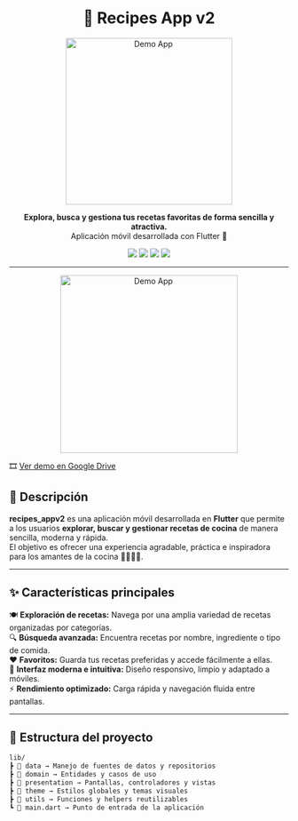 <h1 align="center">🍳 Recipes App v2</h1>

<p align="center">
  <img src="https://firebasestorage.googleapis.com/v0/b/portafolio-dd96b.appspot.com/o/demo_app.gif?alt=media&token=f9ab0fae-26cf-4e20-bd46-63ca8efeb52d" alt="Demo App" width="300"/>
</p>

<p align="center">
  <b>Explora, busca y gestiona tus recetas favoritas de forma sencilla y atractiva.</b><br>
  Aplicación móvil desarrollada con Flutter 💙
</p>

<p align="center">
  <a href="https://flutter.dev/"><img src="https://img.shields.io/badge/Flutter-%2302569B.svg?style=for-the-badge&logo=Flutter&logoColor=white"/></a>
  <a href="https://dart.dev/"><img src="https://img.shields.io/badge/Dart-%230175C2.svg?style=for-the-badge&logo=dart&logoColor=white"/></a>
  <img src="https://img.shields.io/badge/Platform-Android%20|%20iOS-blue?style=for-the-badge"/>
  <img src="https://img.shields.io/github/license/andresflopaez1255/recipes_appv2?style=for-the-badge"/>
</p>

---

<p align="center">
  <img src="demo_app.gif" alt="Demo App" width="320" />
</p>

🎞️ [Ver demo en Google Drive](https://drive.google.com/file/d/1IRZ-rr6i5wuH0CQ7wsk8jbc5n4YEukLQ/view?usp=sharing)




## 🧾 Descripción

**recipes_appv2** es una aplicación móvil desarrollada en **Flutter** que permite a los usuarios **explorar, buscar y gestionar recetas de cocina** de manera sencilla, moderna y rápida.  
El objetivo es ofrecer una experiencia agradable, práctica e inspiradora para los amantes de la cocina 👨‍🍳👩‍🍳.

---

## ✨ Características principales

🍽️ **Exploración de recetas:** Navega por una amplia variedad de recetas organizadas por categorías.  
🔍 **Búsqueda avanzada:** Encuentra recetas por nombre, ingrediente o tipo de comida.  
❤️ **Favoritos:** Guarda tus recetas preferidas y accede fácilmente a ellas.  
📱 **Interfaz moderna e intuitiva:** Diseño responsivo, limpio y adaptado a móviles.  
⚡ **Rendimiento optimizado:** Carga rápida y navegación fluida entre pantallas.

---

## 🧱 Estructura del proyecto

```bash
lib/
┣ 📂 data → Manejo de fuentes de datos y repositorios
┣ 📂 domain → Entidades y casos de uso
┣ 📂 presentation → Pantallas, controladores y vistas
┣ 📂 theme → Estilos globales y temas visuales
┣ 📂 utils → Funciones y helpers reutilizables
┗ 📄 main.dart → Punto de entrada de la aplicación
